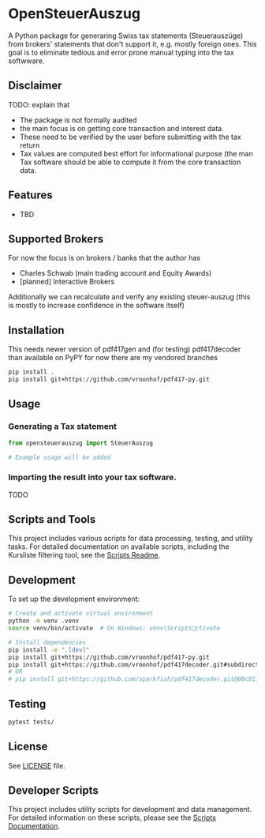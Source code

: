 # OpenSteuerAuszug

A Python package for generaring Swiss tax statements (Steuerauszüge) from brokers' statements that don't support it, e.g. mostly foreign ones.
This goal is to eliminate tedious and error prone manual typing into the tax softwware.

## Disclaimer

TODO: explain that 
- The package is not formally audited
- the main focus is on getting core transaction and interest data.
- These need to be verified by the user before submitting with the tax return
- Tax values are computed best effort for informational purpose (the man Tax software should be able to compute it from the core transaction data.


## Features

- TBD

## Supported Brokers

For now the focus is on brokers / banks that the author has 

- Charles Schwab (main trading account and Equity Awards)
- [planned] Interactive Brokers
  
Additionally we can recalculate and verify any existing steuer-auszug (this is mostly to increase confidence in the software itself)

## Installation

This needs newer version of pdf417gen and (for testing) pdf417decoder than
available on PyPY for now there are my vendored branches

```bash
pip install .
pip install git+https://github.com/vroonhof/pdf417-py.git
```

## Usage

### Generating a Tax statement

```python
from opensteuerauszug import SteuerAuszug

# Example usage will be added
```
### Importing the result into your tax software.

TODO

## Scripts and Tools

This project includes various scripts for data processing, testing, and utility tasks.
For detailed documentation on available scripts, including the Kursliste filtering tool, see the [Scripts Readme](scripts/README.md).

## Development

To set up the development environment:

```bash
# Create and activate virtual environment
python -m venv .venv
source venv/bin/activate  # On Windows: venv\Scriptsctivate

# Install dependencies
pip install -e ".[dev]"
pip install git+https://github.com/vroonhof/pdf417-py.git
pip install git+https://github.com/vroonhof/pdf417decoder.git#subdirectory=python
# OR
# pip install git+https://github.com/sparkfish/pdf417decoder.git@08c01172b7150bb2d2c0591566f43d45f9294fac#subdirectory=python
```

## Testing

```bash
pytest tests/
```

## License

See [LICENSE](LICENSE) file.

## Developer Scripts

This project includes utility scripts for development and data management. For detailed information on these scripts, please see the [Scripts Documentation](scripts/README.md).
